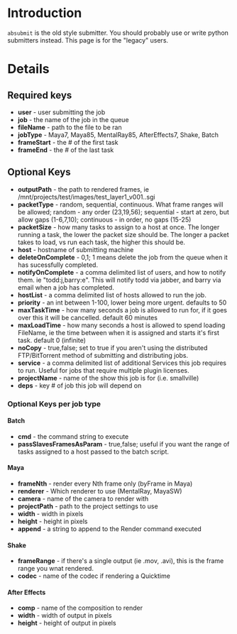 # Introduction #

`absubmit` is the old style submitter. You should probably use or write python submitters instead. This page is for the "legacy" users.


# Details #

## Required keys ##
  * **user** - user submitting the job
  * **job** - the name of the job in the queue
  * **fileName** - path to the file to be ran
  * **jobType** - Maya7, Maya85, MentalRay85, AfterEffects7, Shake, Batch
  * **frameStart** - the # of the first task
  * **frameEnd** - the # of the last task

## Optional Keys ##
  * **outputPath** - the path to rendered frames, ie /mnt/projects/test/images/test\_layer1\_v001..sgi
  * **packetType** - random, sequential, continuous. What frame ranges will be allowed; random - any order (23,19,56); sequential - start at zero, but allow gaps (1-6,7,10); continuous - in order, no gaps (15-25)
  * **packetSize** - how many tasks to assign to a host at once. The longer running a task, the lower the packet size should be. The longer a packet takes to load, vs run each task, the higher this should be.
  * **host** - hostname of submitting machine
  * **deleteOnComplete** - 0,1; 1 means delete the job from the queue when it has sucessfully completed.
  * **notifyOnComplete** - a comma delimited list of users, and how to notify them. ie "todd:j,barry:e". This will notify todd via jabber, and barry via email when a job has completed.
  * **hostList** - a comma delimited list of hosts allowed to run the job.
  * **priority** - an int between 1-100, lower being more urgent. defaults to 50
  * **maxTaskTime** - how many seconds a job is allowed to run for, if it goes over this it will be cancelled. default 60 minutes
  * **maxLoadTime** - how many seconds a host is allowed to spend loading FileName, ie the time between when it is assigned and starts it's first task. default 0 (infinite)
  * **noCopy** - true,false; set to true if you aren't using the distributed FTP/BitTorrent method of submitting and distributing jobs.
  * **service** - a comma delimited list of additional Services this job requires to run. Useful for jobs that require multiple plugin licenses.
  * **projectName** - name of the show this job is for (i.e. smallville)
  * **deps** - key # of job this job will depend on

### Optional Keys per job type ###
#### Batch ####
  * **cmd** - the command string to execute
  * **passSlavesFramesAsParam** - true,false; useful if you want the range of tasks assigned to a host passed to the batch script.
#### Maya ####
  * **frameNth** - render every Nth frame only (byFrame in Maya)
  * **renderer** - Which renderer to use (MentalRay, MayaSW)
  * **camera** - name of the camera to render with
  * **projectPath** - path to the project settings to use
  * **width** - width in pixels
  * **height** - height in pixels
  * **append** - a string to append to the Render command executed
#### Shake ####
  * **frameRange** - if there's a single output (ie .mov, .avi), this is the frame range you wnat rendered.
  * **codec** - name of the codec if rendering a Quicktime
#### After Effects ####
  * **comp** - name of the composition to render
  * **width** - width of output in pixels
  * **height** - height of output in pixels